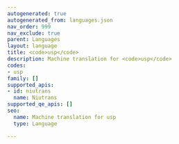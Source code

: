 ```yaml
---
autogenerated: true
autogenerated_from: languages.json
nav_order: 999
nav_exclude: true
parent: Languages
layout: language
title: <code>usp</code>
description: Machine translation for <code>usp</code>
codes:
- usp
family: []
supported_apis:
- id: niutrans
  name: Niutrans
supported_qe_apis: []
seo:
  name: Machine translation for usp
  type: Language

---
```


